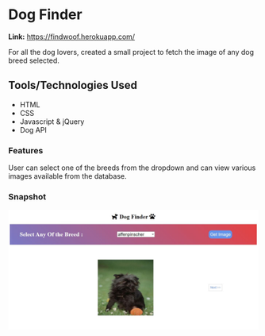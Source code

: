 # Dog Finder
<b>Link:</b> https://findwoof.herokuapp.com/

For all the dog lovers, created a small project to fetch the image of any dog breed selected.

## Tools/Technologies Used
* HTML
* CSS
* Javascript & jQuery
* Dog API

### Features
User can select one of the breeds from the dropdown and can view various images available from the database.

### Snapshot
![snapshot 1](https://github.com/Divyansh-007/Dog-Finder/blob/master/snapshots/one.JPG)
